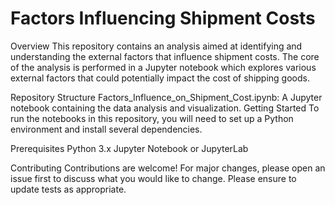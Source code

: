 # Factors Influencing Shipment Costs

Overview
This repository contains an analysis aimed at identifying and understanding the external factors that influence shipment costs. The core of the analysis is performed in a Jupyter notebook which explores various external factors that could potentially impact the cost of shipping goods.

Repository Structure
Factors_Influence_on_Shipment_Cost.ipynb: A Jupyter notebook containing the data analysis and visualization.
Getting Started
To run the notebooks in this repository, you will need to set up a Python environment and install several dependencies.

Prerequisites
Python 3.x
Jupyter Notebook or JupyterLab

Contributing
Contributions are welcome! For major changes, please open an issue first to discuss what you would like to change. Please ensure to update tests as appropriate.
